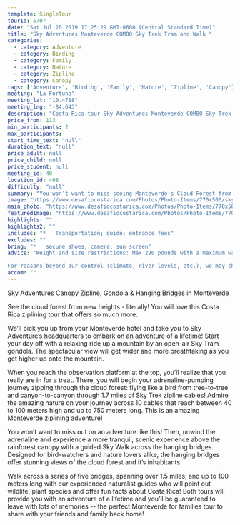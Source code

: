 ```yaml
---
template: SingleTour
tourId: 5707
date: "Sat Jul 20 2019 17:25:29 GMT-0600 (Central Standard Time)"
title: "Sky Adventures Monteverde COMBO Sky Trek Tram and Walk "
categories: 
  - category: Adventure
  - category: Birding
  - category: Family
  - category: Nature
  - category: Zipline
  - category: Canopy
tags: ['Adventure', 'Birding', 'Family', 'Nature', 'Zipline', 'Canopy']
meeting: "La Fortuna"
meeting_lat: "10.4718"
meeting_lng: "-84.643"
description: "Costa Rica tour Sky Adventures Monteverde COMBO Sky Trek Tram and Walk , id 5707"
price_from: 113
min_participants: 2
max_participants: 
start_time_text: "null"
duration_text: "null"
price_adult: null
price_child: null
price_student: null
meeting_id: 40
location_id: 498
difficulty: "null"
summary: "You won’t want to miss seeing Monteverde’s Cloud Forest from high above the forest floor! Sky Adventure’s Sky Trek ziplining and Sky Walk hanging bridges tours are the perfect way to get up close and personal with the interesting scenery and the breathtaking views Monteverde has to offer! Get lifted high onto a mountain by an open-air gondola Sky Tram to an observation platform where you will begin your adrenaline-pumping journey “zipping” above the cloud fo..."
image: "https://www.desafiocostarica.com/Photos/Photo-Items/770x500/sky-adventures-canopy-zipline-gondola--hanging-bridges---monteverde-1.jpg"
main_photo: "https://www.desafiocostarica.com/Photos/Photo-Items/770x500/sky-adventures-canopy-zipline-gondola--hanging-bridges---monteverde-1.jpg"
featuredImage: "https://www.desafiocostarica.com/Photos/Photo-Items/770x500/sky-adventures-canopy-zipline-gondola--hanging-bridges---monteverde-1.jpg"
highlights: ""
highlights2: ""
includes: "*   Transportation; guide; entrance fees"
excludes: ""
bring: "*   secure shoes; camera; sun screen"
advice: "Weight and size restrictions: Max 220 pounds with a maximum waist of 42 inches (120 cm) and maximum thigh of 31.5 inches (80 cm).

For reasons beyond our control (climate, river levels, etc.), we may change to a more-suitable tour with an equal or similar adventure-appeal or offer other tour options so you don't miss out on a fun day in Costa Rica. We reserve the right to cancel a trip due to unfavorable conditions & will only run a tour according to our policies. Full refund is given if (on rare occasion) no tour is run. This adventure involves some inherent risk and physical exertion, so you must be in good physical condition!While the recommended weight limit for our canyoneering (rappelling) tour and most zip line tours is 220 lbs (100 kilos) it’s more about waist size than weight as the ropes (canyoneering) and cables (zip lines) are rated for well over 220 lbs but the maximum waist size for the harnesses used for these tours is 42 inches. So if you are a little over 220 lbs but your waist is less than 42 inches you can still do these tours."
accom: ""
---
```

Sky Adventures Canopy Zipline, Gondola & Hanging Bridges in Monteverde

See the cloud forest from new heights - literally! You will love this Costa Rica ziplining tour that offers so much more.

We’ll pick you up from your Monteverde hotel and take you to Sky Adventure’s headquarters to embark on an adventure of a lifetime! Start your day off with a relaxing ride up a mountain by an open-air Sky Tram gondola. The spectacular view will get wider and more breathtaking as you get higher up onto the mountain.

When you reach the observation platform at the top, you’ll realize that you really are in for a treat. There, you will begin your adrenaline-pumping journey zipping through the cloud forest: flying like a bird from tree-to-tree and canyon-to-canyon through 1.7 miles of Sky Trek zipline cables! Admire the amazing nature on your journey across 10 cables that reach between 40 to 100 meters high and up to 750 meters long. This is an amazing Monteverde ziplining adventure!

You won’t want to miss out on an adventure like this! Then, unwind the adrenaline and experience a more tranquil, scenic experience above the rainforest canopy with a guided Sky Walk across the hanging bridges. Designed for bird-watchers and nature lovers alike, the hanging bridges offer stunning views of the cloud forest and it’s inhabitants.

Walk across a series of five bridges, spanning over 1.5 miles, and up to 100 meters long with our experienced naturalist guides who will point out wildlife, plant species and offer fun facts about Costa Rica! Both tours will provide you with an adventure of a lifetime and you’ll be guaranteed to leave with lots of memories -- the perfect Monteverde for families tour to share with your friends and family back home!
